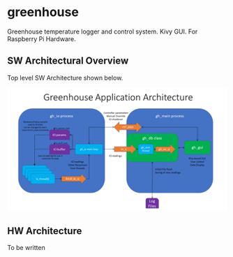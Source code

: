 # greenhouse
Greenhouse temperature logger and control system.  Kivy GUI.  For Raspberry Pi Hardware.

## SW Architectural Overview
Top level SW Architecture shown below.

![Image of Greenhouse System Architecture](doc/Greenhouse%20Application%20Architecture.png)

## HW Architecture
To be written
